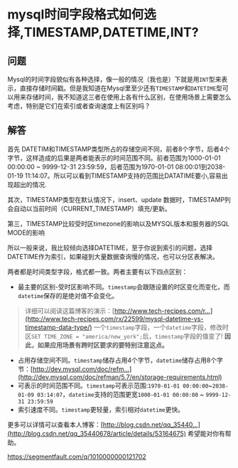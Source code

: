 # mysql时间字段格式如何选择,TIMESTAMP,DATETIME,INT?

## 问题

Mysql的时间字段貌似有各种选择，像一般的情况（我也是）下就是用`INT`型来表示，直接存储时间戳。但是我知道在Mysql里至少还有`TIMESTAMP`和`DATETIME`型可以用来存储时间，我不知道这三者在使用上各有什么区别，在使用场景上需要怎么考虑，特别是它们在索引或者查询速度上有区别吗？



## 解答

首先 DATETIM和TIMESTAMP类型所占的存储空间不同，前者8个字节，后者4个字节，这样造成的后果是两者能表示的时间范围不同。前者范围为1000-01-01 00:00:00 ~ 9999-12-31 23:59:59，后者范围为1970-01-01 08:00:01到2038-01-19 11:14:07。所以可以看到TIMESTAMP支持的范围比DATATIME要小,容易出现超出的情况.

其次，TIMESTAMP类型在默认情况下，insert、update 数据时，TIMESTAMP列会自动以当前时间（CURRENT_TIMESTAMP）填充/更新。

第三，TIMESTAMP比较受时区timezone的影响以及MYSQL版本和服务器的SQL MODE的影响

所以一般来说，我比较倾向选择DATETIME，至于你说到索引的问题，选择DATETIME作为索引，如果碰到大量数据查询慢的情况，也可以分区表解决。









两者都是时间类型字段，格式都一致。两者主要有以下四点区别：

- 最主要的区别-受时区影响不同。`timestamp`会跟随设置的时区变化而变化，而`datetime`保存的是绝对值不会变化。

> 详细可以阅读这篇博客的演示：[http://www.tech-recipes.com/r...](http://www.tech-recipes.com/rx/22599/mysql-datetime-vs-timestamp-data-type/) 
> 一个`timestamp`字段，一个`datetime`字段，修改时区`SET TIME_ZONE = "america/new_york";`后，`timestamp`字段的值变了! 
> **因此，如果应用场景有跨时区要求的要特别注意这点。**

- 占用存储空间不同。`timestamp`储存占用4个字节，`datetime`储存占用8个字节：[http://dev.mysql.com/doc/refm...](http://dev.mysql.com/doc/refman/5.7/en/storage-requirements.html)
- 可表示的时间范围不同。`timestamp`可表示范围:`1970-01-01 00:00:00`~`2038-01-09 03:14:07`，`datetime`支持的范围更宽`1000-01-01 00:00:00` ~ `9999-12-31 23:59:59`
- 索引速度不同。`timestamp`更轻量，索引相对`datetime`更快。

更多可以详情可以查看本人博客：[http://blog.csdn.net/qq_35440...](http://blog.csdn.net/qq_35440678/article/details/53164675)
希望能对你有帮助。





https://segmentfault.com/q/1010000000121702




